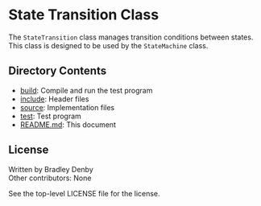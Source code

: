# State Transition Class

The `StateTransition` class manages transition conditions between states. This
class is designed to be used by the `StateMachine` class.

## Directory Contents

* [build](build/README.md): Compile and run the test program
* [include](include/StateTransition.hpp): Header files
* [source](source/StateTransition.cpp): Implementation files
* [test](test/test-state-transition.cpp): Test program
* [README.md](README.md): This document

## License

Written by Bradley Denby  
Other contributors: None

See the top-level LICENSE file for the license.
